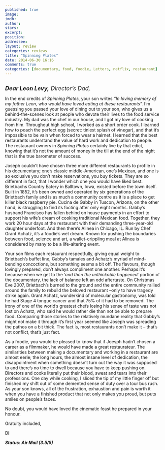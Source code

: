 ```yaml
---
published: true
image: 
imdb: 
author:  
stars: 
excerpt: 
position: 
addressee: 
layout: review
categories: reviews
title: "Spinning Plates"
date: 2014-06-30 16:16
comments: true
categories: [documentary, food, foodie, Letters, netflix, restaurant]
---
```

<div><p><span class="full-image-block ssNonEditable"><span><a href="/letters/2014/6/30/spinning-plates.html"><img src="http://rollotomasi73.files.wordpress.com/2014/06/spinning20plates2.jpg" alt="" /></a></span></span></p>
<p class="normal"><span style="font-size:130%;"><em><strong>Dear Leon Levy,</strong> Director&rsquo;s Dad,</em></span></p>
<p class="normal">In the end credits of <em>Spinning Plates</em>, your son writes <em>&#8220;In loving memory of my father Leon, who would have loved eating at these restaurants&#8221;.</em> I&rsquo;m guessing you passed your love of dining out to your son, who gives us a behind-the-scenes look at people who devote their lives to the food service industry. My dad was the chef in our house, and I got my love of cooking from him. Throughout high school, I worked as a short order cook. I learned how to poach the perfect egg (secret: tiniest splash of vinegar), and that it&rsquo;s impossible to be vain when forced to wear a hairnet. I learned that the best restaurants understand the value of hard work and dedication to people. The restaurant owners in <em>Spinning Plates</em> certainly live by that edict, knowing that it&rsquo;s not the amount of money in the till at the end of the night that is the true barometer of success.&nbsp;</p>
<p class="normal">Joseph couldn&rsquo;t have chosen three more different restaurants to profile in his documentary; one&rsquo;s classic middle-American, one&rsquo;s Mexican, and one is so exclusive you don&rsquo;t make reservations, you buy tickets. They are so different in fact, that I wonder which one you would have liked best. Brietbachs Country Eatery in Balltown, Iowa, existed before the town itself. Built in 1852, it&rsquo;s been owned and operated by six generations of the Brietbach family and is as much a community centre as it is a place to get killer black raspberry pie. Cucina de Gabby in Tuscon, Arizona, on the other hand, is struggling to find its footing after only eight months. Gabby&rsquo;s husband Francisco has fallen behind on house payments in an effort to support his wife&rsquo;s dream of cooking traditional Mexican food. Together, they work 20 hour days at the restaurant with their demanding three-year-old daughter underfoot. And then there&rsquo;s Alinea in Chicago, IL. Run by Chef Grant Achatz, it&rsquo;s a foodie&rsquo;s wet dream. Known for pushing the boundaries between food, science and art, a wallet-crippling meal at Alinea is considered by many to be a life-altering event.</p>
<p class="normal">Your son films each restaurant respectfully, giving equal weight to Brietbach&rsquo;s buffet line, Gabby&rsquo;s tamales and Achatz&rsquo;s myriad of mind-bending concoctions, but something seems a bit off. The flavours, though lovingly prepared, don&rsquo;t always compliment one another. Perhaps it&rsquo;s because when we get to the &lsquo;<em>and then the unthinkable happened</em>&rsquo; portion of the documentary, the lack of balance left an odd aftertaste. On Christmas Eve 2007, Brietbach&rsquo;s burned to the ground and the entire community rallied around the family to rebuild the beloved restaurant &ndash;only to have tragedy strike again. Grant Achatz, wunderkind of molecular gastronomy, was told he had Stage 4 tongue cancer and that 75% of it had to be removed. The irony of one of the world&rsquo;s greatest chefs losing his sense of taste was not lost on Achatz, who said he would rather die than not be able to prepare food. Comparing those stories to the relatively mundane reality that Gabby&rsquo;s might not make it through it&rsquo;s first year seemed like Joseph was spreading the pathos on a bit thick. The fact is, most restaurants don&rsquo;t make it &ndash; that&rsquo;s not conflict, that&rsquo;s just fact.&nbsp;</p>
<p class="normal">As a foodie, you would be pleased to know that if Joesph hadn&rsquo;t chosen a career as a filmmaker, he would have made a great restaurateur. The similarities between making a documentary and working in a restaurant are almost eerie; the long hours, the almost insane level of dedication, the disappointment when something doesn&rsquo;t turn out the way it was supposed to and there&rsquo;s no time to dwell because you have to keep pushing on. Directors and cooks literally put their blood, sweat and tears into their professions. One day while cooking, I sliced the tip of my little finger off but finished my shift out of some demented sense of duty over a tour bus rush. As your son knows, all of the frustration, exhaustion and pain is worth it when you have a finished product that not only makes you proud, but puts smiles on people&rsquo;s faces.</p>
<p class="normal">No doubt, you would have loved the cinematic feast he prepared in your honour.</p>
<p class="normal">Gratuity included,&nbsp;</p>
<p class="normal">Di</p>
<p class="normal"><strong><em>Status: Air Mail (3.5/5)</em></strong></p></div>
